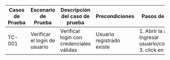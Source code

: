 | Casos de Prueba | Escenario de Prueba | Descripción del caso de prueba | Precondiciones | Pasos de prueba | Datos de prueba | Resultado esperado | Resultado real | Aprobado/Reprobado |
|-----------------|---------------------|--------------------------------|----------------|-----------------|-----------------|--------------------|----------------|--------------------|
| TC-001 | Verificar el login de usuario | Verificar login con credenciales válidas | Usuario registrado existe | 1. Abrir la app 2. Ingresar usuario/contraseña 3. click en "Login" | Usuario: Prueba123 Contraseña: 123Prueba | Usuario logueado exitosamente | | |
